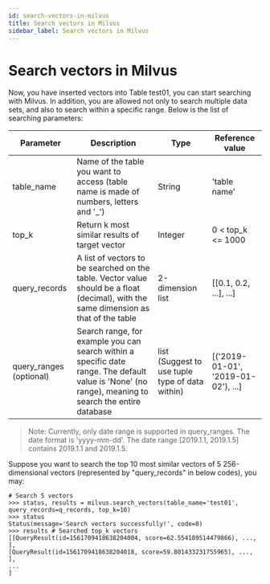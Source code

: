 ```yaml
---
id: search-vectors-in-milvus
title: Search vectors in Milvus
sidebar_label: Search vectors in Milvus
---
```


# Search vectors in Milvus

Now, you have inserted vectors into Table test01, you can start searching with Milvus. In addition, you are allowed not only to search multiple data sets, and also to search within a specific range. Below is the list of searching parameters:

|Parameter|Description|Type|Reference value|
|---------|-----------|----|-----|
|table_name|Name of the table you want to access (table name is made of numbers, letters and '_')|String|'table name'|
|top_k| Return k most similar results of target vector| Integer | 0 < top_k <= 1000|
|query_records| A list of vectors to be searched on the table. Vector value should be a float (decimal), with the same dimension as that of the table |2-dimension list | [[0.1, 0.2, ...], ...] |
|query_ranges (optional)| Search range, for example you can search within a specific date range. The default value is 'None' (no range), meaning to search the entire database|list (Suggest to use tuple type of data within)|[('2019-01-01', '2019-01-02'), ...]|

> Note: Currently, only date range is supported in query_ranges. The date format is 'yyyy-mm-dd'. The date range [2019.1.1, 2019.1.5] contains 2019.1.1 and 2019.1.5.

Suppose you want to search the top 10 most similar vectors of 5 256-dimensional vectors (represented by "query_records" in below codes), you may: 

   ```
   # Search 5 vectors
   >>> status, results = milvus.search_vectors(table_name='test01', query_records=q_records, top_k=10)
   >>> status
   Status(message='Search vectors successfully!', code=0)
   >>> results # Searched top_k vectors
   [[QueryResult(id=1561709418638204004, score=62.554189514479866), ..., ],
   [QueryResult(id=1561709418638204018, score=59.801433231755965), ..., ],
   ...
   ]
   ```
 
